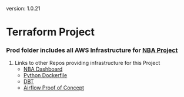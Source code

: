 version: 1.0.21
# Terraform Project 
### Prod folder includes all AWS Infrastructure for [NBA Project](https://github.com/jyablonski/NBA-Dashboard)

1. Links to other Repos providing infrastructure for this Project
    * [NBA Dashboard](https://github.com/jyablonski/NBA-Dashboard)
    * [Python Dockerfile](https://github.com/jyablonski/python_docker)
    * [DBT](https://github.com/jyablonski/nba_elt_dbt)
    * [Airflow Proof of Concept](https://github.com/jyablonski/nba_elt_airflow)